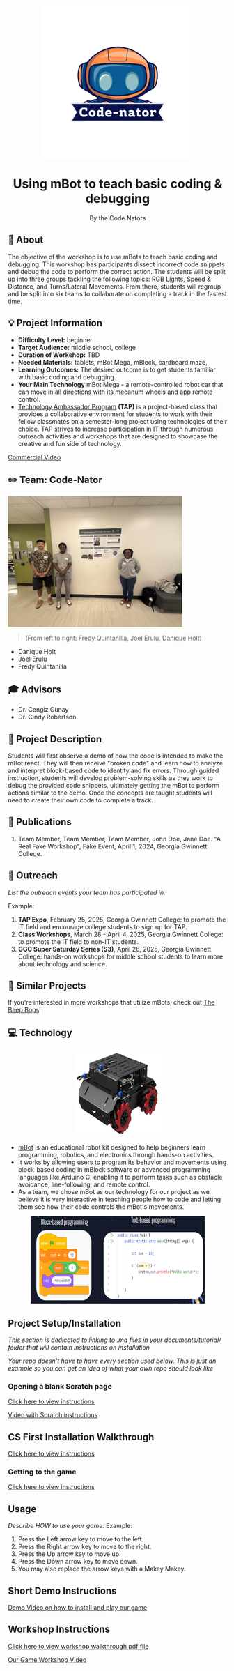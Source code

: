<!-- height or width of logo may be adjusted -->
<!-- This section is where you will replace the link to your transparent logo, the title of your project, and the very short desciptor of your project -->
<!-- If you used Canva to make your icon and don't want to pay for a background remover, you can use the website https://www.remove.bg/ to do so -->
<p align="center">
  <img alt="Template Logo" src="media/logos/TransparentLogo.png" width="" height="350" />
  <h1 align="center">Using mBot to teach basic coding & debugging</h1>
  <p align="center">By the Code Nators</p>
</p>
<!-- the emojis are not set in stone! If you'd like you can remove them entirely or select your own from https://gist.github.com/rxaviers/7360908 you are welcome to -->

## :loudspeaker: About
The objective of the workshop is to use mBots to teach basic coding and debugging. This workshop has participants dissect incorrect code snippets and debug the code to perform the correct action. The students will be split up into three groups tackling the following topics: RGB Lights, Speed & Distance, and Turns/Lateral Movements. From there, students will regroup and be split into six teams to collaborate on completing a track in the fastest time.

## :bulb: Project Information
<!-- 
Your Options for target audience: 
  - High School
  - College
  - Middle School
  - K-12
  - Non-Stem
  - Undergraduate
You can select from a range of audiences or a single auidience. Examples: 
    Middle School - College 
    High School - College
    K-12
  You will be presenting most often to your peers who are taking introductory technology classes, so more often than not you should be including college in your target audience range. 
-->
* <b>Difficulty Level:</b> beginner
* <b>Target Audience:</b> middle school, college
* <b>Duration of Workshop:</b> TBD
* <b>Needed Materials:</b> tablets, mBot Mega, mBlock, cardboard maze, 
* <b>Learning Outcomes:</b> The desired outcome is to get students familiar with basic coding and debugging.
* <b>Your Main Technology</b> mBot Mega - a remote-controlled robot car that can move in all directions with its mecanum wheels and app remote control.
* [Technology Ambassador Program](https://tapggc.org/) <b>(TAP)</b> is a project-based class that provides a collaborative environment for students to work with their fellow classmates on a semester-long project using technologies of their choice. TAP strives to increase participation in IT through numerous outreach activities and workshops that are designed to showcase the creative and fun side of technology.
<!-- Commercial Video stored in the Media folder will be linked here -->

[Commercial Video](https://github.com/TAP-GGC/NinjaTurtles/assets/157164928/94b037a6-8912-44da-8a8c-84c0b8a0afb8)

<!-- videos can also be dragged and dropped into markdown files if you want them embedded -->

## :pencil2: Team: Code-Nator

<!-- Use the team photo of your choice once youve uploaded it to the team photo folder within the media folder -->
<img alt="Team Photo" src = "media/event photos/STARS EVENT/7.jpeg" width="400" height="300">

> (From left to right: Fredy Quintanilla, Joel Erulu, Danique Holt)
<!-- replace with full names of your team members -->

* Danique Holt
* Joel Erulu
* Fredy Quintanilla

## :mortar_board: Advisors
<!-- name of the two professors overseeing your TAP class -->
* Dr. Cengiz Gunay
* Dr. Cindy Robertson


## :page_with_curl: Project Description
Students will first observe a demo of how the code is intended to make the mBot react. They will then receive "broken code" and learn how to analyze and interpret block-based code to identify and fix errors. Through guided instruction, students will develop problem-solving skills as they work to debug the provided code snippets, ultimately getting the mBot to perform actions similar to the demo. Once the concepts are taught students will need to create their own code to complete a track.

## :memo: Publications
<!-- team members, then professors/advisors. "Name of Publication", event, month and day, year, Georgia Gwinnett College. -->
1. Team Member, Team Member, Team Member, John Doe, Jane Doe. "A Real Fake Workshop", Fake Event, April 1, 2024, Georgia Gwinnett College.  

## :open_hands: Outreach
<i>List the outreach events your team has participated in. </i>

Example:

1. <b>TAP Expo</b>, February 25, 2025, Georgia Gwinnett College: to promote the IT field and encourage college students to sign up for TAP.
2. <b>Class Workshops</b>, March 28 - April 4, 2025, Georgia Gwinnett College: to promote the IT field to non-IT students.
3. <b>GGC Super Saturday Series (S3)</b>, April 26, 2025, Georgia Gwinnett College: hands-on workshops for middle school students to learn more about technology and science.

## :mag_right: Similar Projects

If you're interested in more workshops that utilize mBots, check out [The Beep Bops](https://github.com/TAP-GGC/TheBeepBops)!

## :computer: Technology
<i> </i>
<!-- be sure to use the alt text feature in case anybody viewing your repo is using  screen reader! you want your workshop to be as accessible as possible -->
<p align="center">
  <img alt="mBot Mega " src = "media/technology/mbot-mega.png" width="200" height="200"/>
</p>

* [mBot](https://www.makeblock.com/pages/mbot-robot-kit/)  is an educational robot kit designed to help beginners learn programming, robotics, and electronics through hands-on activities.
* It works by allowing users to program its behavior and movements using block-based coding in mBlock software or advanced programming languages like Arduino C, enabling it to perform tasks such as obstacle avoidance, line-following, and remote control.
* As a team, we chose mBot as our technology for our project as we believe it is very interactive in teaching people how to code and letting them see how their code controls the mBot's movements.

<p align="center">
<img src = "media/technology/block-based language.png" width ="400" height="200">
</p>

## Project Setup/Installation 
<i> This section is dedicated to linking to .md files in your documents/tutorial/ folder that will contain instructions on installation

Your repo doesn't have to have every section used below. This is just an example so you can get an idea of what your own repo should look like</i>

### Opening a blank Scratch page 
[Click here to view instructions](/documents/tutorial%20materials/Opening%20a%20blank%20Scratch%20page.md)

[Video with Scratch instructions](https://youtu.be/v-GUbj7DMEE)

<!-- if your project uses scratch, you can reuse any of these instructions (be sure to include CS First alternatives) -->
## CS First Installation Walkthrough
[Click here to view instructions](/documents/tutorial%20materials/CS%20FIRST/CS%20First%20Walkthrough.md)

### Getting to the game 
[Click here to view instructions](/documents/tutorial%20materials/Getting%20to%20the%20Game.md)

## Usage
<i> Describe HOW to use your game. </i> 
Example: 
1. Press the Left arrow key to move to the left.
2. Press the Right arrow key to move to the right.
3. Press the Up arrow key to move up.
4. Press the Down arrow key to move down.
5. You may also replace the arrow keys with a Makey Makey. 

## Short Demo Instructions 
[Demo Video on how to install and play our game](https://youtu.be/mA80Aa55t-U)

## Workshop Instructions 
[Click here to view workshop walkthrough pdf file](/documents/tutorial%20materials/Scratch%20Workshop%20Walkthrough.pdf)

[Our Game Workshop Video](https://youtu.be/Mtsre0iMStM)


